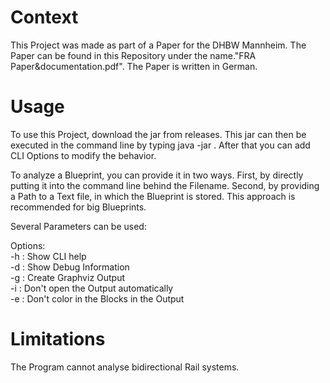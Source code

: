 # Context
This Project was made as part of a Paper for the DHBW Mannheim. The Paper can be found in this Repository under the name."FRA Paper&documentation.pdf". The Paper is written in German.
# Usage
To use this Project, download the jar from releases. This jar can then be executed in the command line by typing java -jar <Filename>. After that you can add CLI Options to modify the behavior.

To analyze a Blueprint, you can provide it in two ways. First, by directly putting it into the command line behind the Filename. Second, by providing a Path to a Text file, in which the Blueprint is stored. This approach is recommended for big Blueprints.

Several Parameters can be used:

Options:\
-h : Show CLI help\
-d : Show Debug Information\
-g : Create Graphviz Output\
-i : Don't open the Output automatically\
-e : Don't color in the Blocks in the Output

# Limitations
The Program cannot analyse bidirectional Rail systems. 
